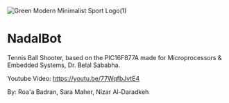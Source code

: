 ![Green Modern Minimalist Sport Logo(1)](https://user-images.githubusercontent.com/106625075/214091843-b15c4a03-2781-4b2e-8df7-82006802287c.png)

# NadalBot 
Tennis Ball Shooter, based on the PIC16F877A made for Microprocessors & Embedded Systems, Dr. Belal Sababha.

Youtube Video: https://youtu.be/77WqfbJvtE4

By:
Roa'a Badran,
Sara Maher,
Nizar Al-Daradkeh
